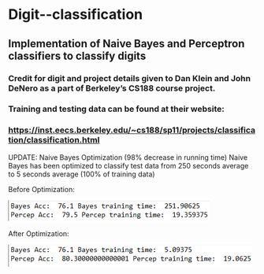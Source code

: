 # Digit--classification
## Implementation of Naive Bayes and Perceptron classifiers to classify digits

### Credit for digit and project details given to Dan Klein and John DeNero as a part of Berkeley’s CS188 course project.
### Training and testing data can be found at their website:
### https://inst.eecs.berkeley.edu/~cs188/sp11/projects/classification/classification.html


UPDATE: Naive Bayes Optimization (98% decrease in running time)
  Naive Bayes has been optimized to classify test data from 250 seconds average to 5 seconds average (100% of training data)
  
  Before Optimization:
  
  ![alt text](https://github.com/acheng416/Digit-classification/blob/master/BeforeOptimization.png) 
  
  After Optimization:
  
  ![alt text](https://github.com/acheng416/Digit-classification/blob/master/AfterOptimization.png) 
